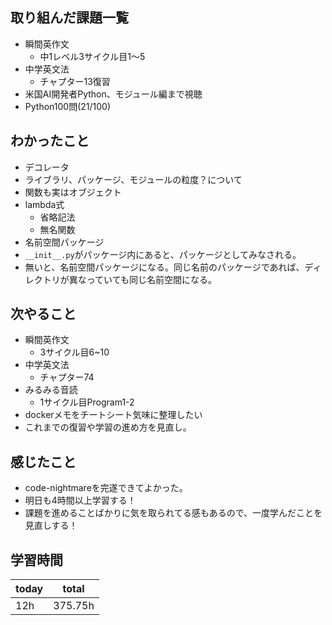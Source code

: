 ## 取り組んだ課題一覧

- 瞬間英作文
	- 中1レベル3サイクル目1〜5
- 中学英文法
	- チャプター13復習
- 米国AI開発者Python、モジュール編まで視聴
- Python100問(21/100)
## わかったこと

- デコレータ
- ライブラリ、パッケージ、モジュールの粒度？について
- 関数も実はオブジェクト
- lambda式
	- 省略記法
	- 無名関数
- 名前空間パッケージ
- `__init__.py`がパッケージ内にあると、パッケージとしてみなされる。
- 無いと、名前空間パッケージになる。同じ名前のパッケージであれば、ディレクトリが異なっていても同じ名前空間になる。
## 次やること

- 瞬間英作文
	- 3サイクル目6~10
- 中学英文法
	- チャプター74
- みるみる音読
	- 1サイクル目Program1-2
- dockerメモをチートシート気味に整理したい
- これまでの復習や学習の進め方を見直し。
## 感じたこと

- code-nightmareを完遂できてよかった。
- 明日も4時間以上学習する！
- 課題を進めることばかりに気を取られてる感もあるので、一度学んだことを見直しする！
## 学習時間

| today | total   |
| ----- | ------- |
| 12h   | 375.75h |
